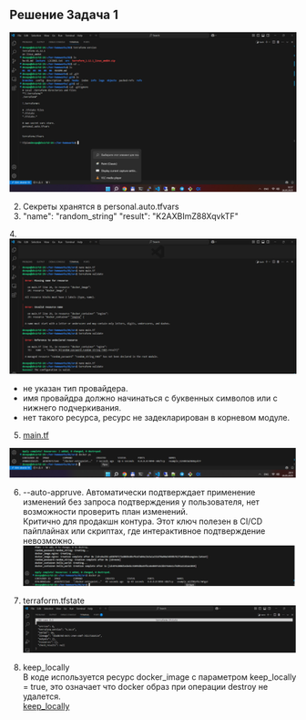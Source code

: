 ## Решение Задача 1
![terraform](https://github.com/Hoodooman/shvirtd-19/blob/main/%D0%9E%D0%B1%D0%BB%D0%B0%D1%87%D0%BD%D0%B0%D1%8F%20%D0%B8%D0%BD%D1%84%D1%80%D0%B0%D1%81%D1%82%D1%80%D1%83%D0%BA%D1%82%D1%83%D1%80%D0%B0%20Terraform/Task1/terraform.png)

2. Секреты хранятся в personal.auto.tfvars
3. "name": "random_string"
   "result": "K2AXBImZ88XqvkTF"

  4.<br> ![validate](https://github.com/Hoodooman/shvirtd-19/blob/main/%D0%9E%D0%B1%D0%BB%D0%B0%D1%87%D0%BD%D0%B0%D1%8F%20%D0%B8%D0%BD%D1%84%D1%80%D0%B0%D1%81%D1%82%D1%80%D1%83%D0%BA%D1%82%D1%83%D1%80%D0%B0%20Terraform/Task1/validate.png)
- не указан тип провайдера.
- имя провайдра должно начинаться с буквенных символов или с нижнего подчеркивания.
- нет такого ресурса, ресурс не задекларирован в корневом модуле.

5. [main.tf](https://github.com/Hoodooman/shvirtd-19/blob/main/%D0%9E%D0%B1%D0%BB%D0%B0%D1%87%D0%BD%D0%B0%D1%8F%20%D0%B8%D0%BD%D1%84%D1%80%D0%B0%D1%81%D1%82%D1%80%D1%83%D0%BA%D1%82%D1%83%D1%80%D0%B0%20Terraform/Task1/main.tf)

![docker_ps](https://github.com/Hoodooman/shvirtd-19/blob/main/%D0%9E%D0%B1%D0%BB%D0%B0%D1%87%D0%BD%D0%B0%D1%8F%20%D0%B8%D0%BD%D1%84%D1%80%D0%B0%D1%81%D1%82%D1%80%D1%83%D0%BA%D1%82%D1%83%D1%80%D0%B0%20Terraform/Task1/docker_ps.png)

6. --auto-appruve.
Автоматически подтверждает применение изменений без запроса подтверждения у пользователя, нет возможности проверить план изменений.<br> Критично для продакшн контура.
Этот ключ полезен в CI/CD пайплайнах или скриптах, где интерактивное подтверждение невозможно.
![6](https://github.com/Hoodooman/shvirtd-19/blob/main/%D0%9E%D0%B1%D0%BB%D0%B0%D1%87%D0%BD%D0%B0%D1%8F%20%D0%B8%D0%BD%D1%84%D1%80%D0%B0%D1%81%D1%82%D1%80%D1%83%D0%BA%D1%82%D1%83%D1%80%D0%B0%20Terraform/Task1/auto_appruve.png)

7. terraform.tfstate
![7](https://github.com/Hoodooman/shvirtd-19/blob/main/%D0%9E%D0%B1%D0%BB%D0%B0%D1%87%D0%BD%D0%B0%D1%8F%20%D0%B8%D0%BD%D1%84%D1%80%D0%B0%D1%81%D1%82%D1%80%D1%83%D0%BA%D1%82%D1%83%D1%80%D0%B0%20Terraform/Task1/tfstate_after_destroy.png)

8. keep_locally<br>
В коде используется ресурс docker_image с параметром keep_locally = true, это означает что docker образ при операции destroy не удалется.<br> 
[keep_locally](https://docs.comcloud.xyz/providers/kreuzwerker/docker/latest/docs/resources/image#keep_locally-1)

